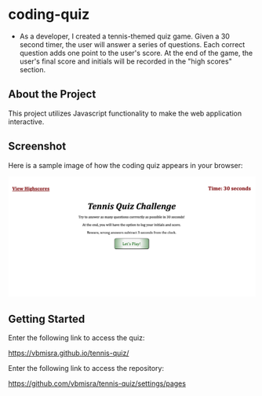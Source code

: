# coding-quiz
* As a developer, I created a tennis-themed quiz game. Given a 30 second timer, the user will answer a series of questions. Each correct question adds one point to the user's score. At the end of the game, the user's final score and initials will be recorded in the "high scores" section.

## About the Project
This project utilizes Javascript functionality to make the web application interactive.

## Screenshot
Here is a sample image of how the coding quiz appears in your browser:

![image info](./tennis-quiz-screenshot.png)

## Getting Started

Enter the following link to access the quiz:

https://vbmisra.github.io/tennis-quiz/

Enter the following link to access the repository:

https://github.com/vbmisra/tennis-quiz/settings/pages
